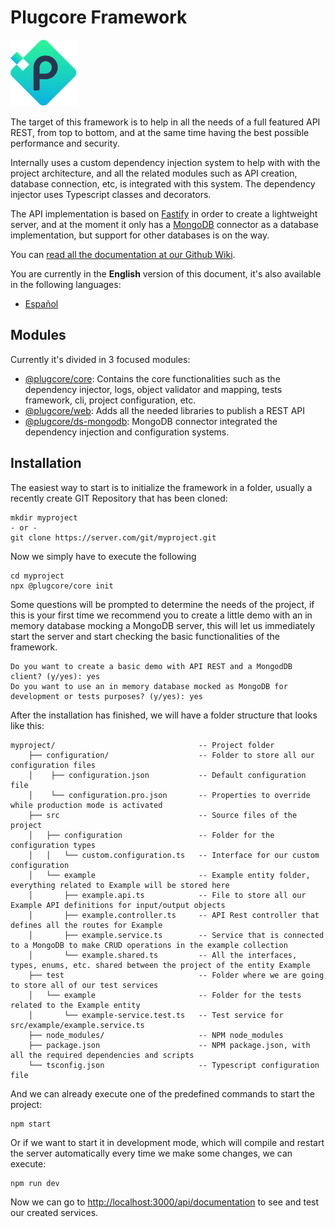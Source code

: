  
# Plugcore Framework
 
![plugcore.com](_docs/logo.png?raw=true "plugcore.com")
 
The target of this framework is to help in all the needs of a full featured API REST, from top to bottom, and at the same time having the best possible performance and security.
 
Internally uses a custom dependency injection system to help with with the project architecture, and all the related modules such as API creation, database connection, etc, is integrated with this system. The dependency injector uses Typescript classes and decorators.
 
The API implementation is based on [Fastify](https://www.fastify.io/) in order to create a lightweight server, and at the moment it only has a [MongoDB](https://www.mongodb.com) connector as a database implementation, but support for other databases is on the way.
 
You can [read all the documentation at our Github Wiki](https://github.com/plugcore/plug/wiki).
 
You are currently in the __English__ version of this document, it's also available in the following languages: 
- [Español](https://github.com/plugcore/plug/blob/master/README.es.md) 
 
## Modules
 
Currently it's divided in 3 focused modules:
- [@plugcore/core](https://www.npmjs.com/package/@plugcore/core): Contains the core functionalities such as the dependency injector, logs, object validator and mapping, tests framework, cli, project configuration, etc.
- [@plugcore/web](https://www.npmjs.com/package/@plugcore/web): Adds all the needed libraries to publish a REST API
- [@plugcore/ds-mongodb](https://www.npmjs.com/package/@plugcore/ds-mongodb): MongoDB connector integrated the dependency injection and configuration systems.
 
## Installation
 
The easiest way to start is to initialize the framework in a folder, usually a recently create GIT Repository that has been cloned:
 
```
mkdir myproject
- or -
git clone https://server.com/git/myproject.git
```
 
Now we simply have to execute the following
 
```
cd myproject
npx @plugcore/core init
```
 
Some questions will be prompted to determine the needs of the project, if this is your first time we recommend you to create a little demo with an in memory database mocking a MongoDB server, this will let us immediately start the server and start checking the basic functionalities of the framework.
 
```
Do you want to create a basic demo with API REST and a MongodDB client? (y/yes): yes
Do you want to use an in memory database mocked as MongoDB for development or tests purposes? (y/yes): yes
```
 
After the installation has finished, we will have a folder structure that looks like this:
 
```
myproject/                                -- Project folder
    ├── configuration/                    -- Folder to store all our configuration files
    │    ├── configuration.json           -- Default configuration file
    │    └── configuration.pro.json       -- Properties to override while production mode is activated
    ├── src                               -- Source files of the project
    │   ├── configuration                 -- Folder for the configuration types
    │   │   └── custom.configuration.ts   -- Interface for our custom configuration
    │   └── example                       -- Example entity folder, everything related to Example will be stored here
    │       ├── example.api.ts            -- File to store all our Example API definitions for input/output objects
    │       ├── example.controller.ts     -- API Rest controller that defines all the routes for Example
    │       ├── example.service.ts        -- Service that is connected to a MongoDB to make CRUD operations in the example collection
    │       └── example.shared.ts         -- All the interfaces, types, enums, etc. shared between the project of the entity Example
    ├── test                              -- Folder where we are going to store all of our test services
    │   └── example                       -- Folder for the tests related to the Example entity
    │       └── example-service.test.ts   -- Test service for src/example/example.service.ts
    ├── node_modules/                     -- NPM node_modules
    ├── package.json                      -- NPM package.json, with all the required dependencies and scripts
    └── tsconfig.json                     -- Typescript configuration file
```
 
And we can already execute one of the predefined commands to start the project:
 
```
npm start
```
 
Or if we want to start it in development mode, which will compile and restart the server automatically every time we make some changes, we can execute:
 
```
npm run dev
```
 
Now we can go to [http://localhost:3000/api/documentation](http://localhost:3000/api/documentation) to see and test our created services.

